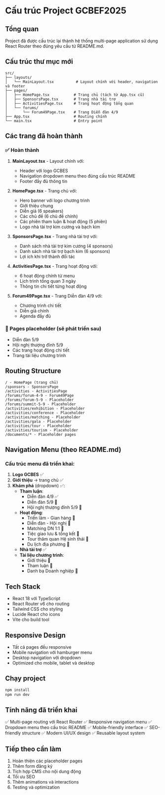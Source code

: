 # Cấu trúc Project GCBEF2025

## Tổng quan
Project đã được cấu trúc lại thành hệ thống multi-page application sử dụng React Router theo đúng yêu cầu từ README.md.

## Cấu trúc thư mục mới

```
src/
├── layouts/
│   └── MainLayout.tsx          # Layout chính với header, navigation và footer
├── pages/
│   ├── HomePage.tsx           # Trang chủ (tách từ App.tsx cũ)
│   ├── SponsorsPage.tsx       # Trang nhà tài trợ
│   ├── ActivitiesPage.tsx     # Trang hoạt động tổng quan
│   └── forums/
│       └── Forum49Page.tsx    # Trang Diễn đàn 4/9
├── App.tsx                    # Routing chính
└── main.tsx                   # Entry point
```

## Các trang đã hoàn thành

### ✅ Hoàn thành
1. **MainLayout.tsx** - Layout chính với:
   - Header với logo GCBES
   - Navigation dropdown menu theo đúng cấu trúc README
   - Footer đầy đủ thông tin

2. **HomePage.tsx** - Trang chủ với:
   - Hero banner với logo chương trình
   - Giới thiệu chung
   - Diễn giả (6 speakers)
   - Các chủ đề (6 chủ đề chính)
   - Các phiên tham luận & hoạt động (5 phiên)
   - Logo nhà tài trợ kim cương và bạch kim

3. **SponsorsPage.tsx** - Trang nhà tài trợ với:
   - Danh sách nhà tài trợ kim cương (4 sponsors)
   - Danh sách nhà tài trợ bạch kim (6 sponsors)
   - Lợi ích khi trở thành đối tác

4. **ActivitiesPage.tsx** - Trang hoạt động với:
   - 6 hoạt động chính từ menu
   - Lịch trình tổng quan 3 ngày
   - Thông tin chi tiết từng hoạt động

5. **Forum49Page.tsx** - Trang Diễn đàn 4/9 với:
   - Chương trình chi tiết
   - Diễn giả chính
   - Agenda đầy đủ

### 🚧 Pages placeholder (sẽ phát triển sau)
- Diễn đàn 5/9
- Hội nghị thượng đỉnh 5/9
- Các trang hoạt động chi tiết
- Trang tài liệu chương trình

## Routing Structure

```
/ - HomePage (trang chủ)
/sponsors - SponsorsPage
/activities - ActivitiesPage
/forums/forum-4-9 - Forum49Page
/forums/forum-5-9 - Placeholder
/forums/summit-5-9 - Placeholder
/activities/exhibition - Placeholder
/activities/conference - Placeholder
/activities/matching - Placeholder
/activities/gala - Placeholder
/activities/tour - Placeholder
/activities/tourism - Placeholder
/documents/* - Placeholder pages
```

## Navigation Menu (theo README.md)

### Cấu trúc menu đã triển khai:
1. **Logo GCBES** ✅
2. **Giới thiệu** → trang chủ ✅
3. **Khám phá** (dropdown) ✅:
   - **Tham luận**:
     - Diễn đàn 4/9 ✅
     - Diễn đàn 5/9 🚧
     - Hội nghị thượng đỉnh 5/9 🚧
   - **Hoạt động**:
     - Triển lãm - Gian hàng 🚧
     - Diễn đàn - Hội nghị 🚧
     - Matching DN 1:1 🚧
     - Tiệc giao lưu & tổng kết 🚧
     - Tour thăm quan Hệ sinh thái 🚧
     - Du lịch địa phương 🚧
   - **Nhà tài trợ** ✅
   - **Tài liệu chương trình**:
     - Giới thiệu 🚧
     - Tham luận 🚧
     - Danh bạ Doanh nghiệp 🚧

## Tech Stack
- React 18 với TypeScript
- React Router v6 cho routing
- Tailwind CSS cho styling
- Lucide React cho icons
- Vite cho build tool

## Responsive Design
- Tất cả pages đều responsive
- Mobile navigation với hamburger menu
- Desktop navigation với dropdown
- Optimized cho mobile, tablet và desktop

## Chạy project

```bash
npm install
npm run dev
```

## Tính năng đã triển khai
✅ Multi-page routing với React Router
✅ Responsive navigation menu
✅ Dropdown menu theo cấu trúc README
✅ Mobile-friendly interface
✅ SEO-friendly structure
✅ Modern UI/UX design
✅ Reusable layout system

## Tiếp theo cần làm
1. Hoàn thiện các placeholder pages
2. Thêm form đăng ký
3. Tích hợp CMS cho nội dung động
4. Tối ưu SEO
5. Thêm animations và interactions
6. Testing và optimization 
